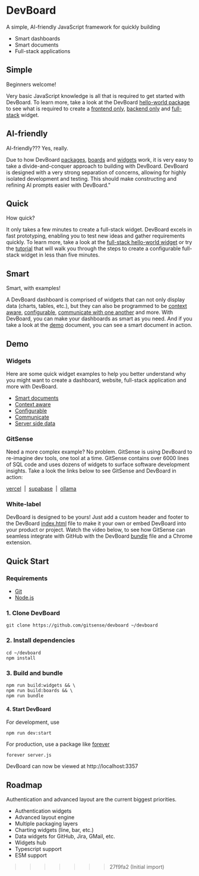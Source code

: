 # DevBoard

A simple, AI-friendly JavaScript framework for quickly building 
    
- Smart dashboards 
- Smart documents
- Full-stack applications

## Simple

Beginners welcome!

Very basic JavaScript knowledge is all that is required to get started with DevBoard.  To learn more, take a look at the DevBoard [hello-world package](https://github.com/gitsense/hello-world) to see what is required to create a [frontend only](https://github.com/gitsense/hello-world/tree/main/widgets/frontend-only), [backend only](https://github.com/gitsense/hello-world/tree/main/widgets/backend-only) and [full-stack](https://github.com/gitsense/hello-world/tree/main/widgets/fullstack) widget.

## AI-friendly

AI-friendly??? Yes, really. 

Due to how DevBoard [packages](http://localhost:3357?board=welcome.packages), [boards](http://localhost:3357?board=welcome.boards) and [widgets](http://localhost:3357?board=welcome.widgets) work, it is very easy to take a divide-and-conquer approach to building with DevBoard. DevBoard is designed with a very strong separation of concerns, allowing for highly isolated development and testing. This should make constructing and refining AI prompts easier with DevBoard."

## Quick

How quick? 

It only takes a few minutes to create a full-stack widget.  DevBoard excels in fast prototyping, enabling you to test new ideas and gather requirements quickly. To learn more, take a look at the [full-stack hello-world widget](https://github.com/gitsense/hello-world/tree/main/widgets/fullstack) or try the [tutorial](http://localhost:3357?board=welcome.tutorial) that will walk you through the steps to create a configurable full-stack widget in less than five minutes.

## Smart

Smart, with examples!

A DevBoard dashboard is comprised of widgets that can not only display data (charts, tables, etc.), but they can also be programmed to be [context aware](http://localhost:3357?board=welcome.demo#context-aware), [configurable](http://localhost:3357?board=welcome.demo#configurable), [communicate with one another](http://localhost:3357?board=welcome.demo#communicate) and more. With DevBoard, you can make your dashboards as smart as you need. And if you take a look at the [demo](http://localhost:3357?board=welcome.demo) document, you can see a smart document in action.


## Demo

### Widgets

Here are some quick widget examples to help you better understand why you might want to create a dashboard, website, full-stack application and more with DevBoard.

- [Smart documents](http://localhost:3357?board=welcome.demo#smart-docs)
- [Context aware](http://localhost:3357?board=welcome.demo#context-aware)
- [Configurable](http://localhost:3357?board=welcome.demo#configurable)
- [Communicate](http://localhost:3357?board=welcome.demo#communicate)
- [Server side data](http://localhost:3357?board=welcome.demo#server-side-data)

### GitSense

Need a more complex example? No problem. GitSense is using DevBoard to re-imagine dev tools, one tool at a time.  GitSense contains over 6000 lines of SQL code and uses dozens of widgets to surface software development insights.  Take a look the links below to see GitSense and DevBoard in action:

[vercel](https://app.gitsense.com/vercel) &nbsp;|&nbsp; [supabase](https://app.gitsense.com/supabase) &nbsp;|&nbsp; [ollama](https://app.gitsense.com/ollama)

### White-label

DevBoard is designed to be yours! Just add a custom header and footer to the DevBoard [index.html](https://github.com/gitsense/devboard/tree/main/views/index.html) file to make it your own or embed DevBoard into your product or project. Watch the video below, to see how GitSense can seamless integrate with GitHub with the DevBoard [bundle](http://localhost:3357?board=welcome.publish) file and a Chrome extension.


## Quick Start

### Requirements

- [Git](https://www.git-scm.com)
- [Node.js](https://nodejs.org/)

### 1. Clone DevBoard

    git clone https://github.com/gitsense/devboard ~/devboard

### 2. Install dependencies

    cd ~/devboard
    npm install

### 3. Build and bundle

    npm run build:widgets && \
    npm run build:boards && \
    npm run bundle

#### 4. Start DevBoard

For development, use

    npm run dev:start

For production, use a package like [forever](https://www.npmjs.com/package/forever)

    forever server.js

DevBoard can now be viewed at http://localhost:3357

## Roadmap

Authentication and advanced layout are the current biggest priorities.

- Authentication widgets
- Advanced layout engine
- Multiple packaging layers
- Charting widgets (line, bar, etc.)
- Data widgets for GitHub, Jira, GMail, etc.
- Widgets hub
- Typescript support
- ESM support
>>>>>>> 27f9fa2 (Initial import)
